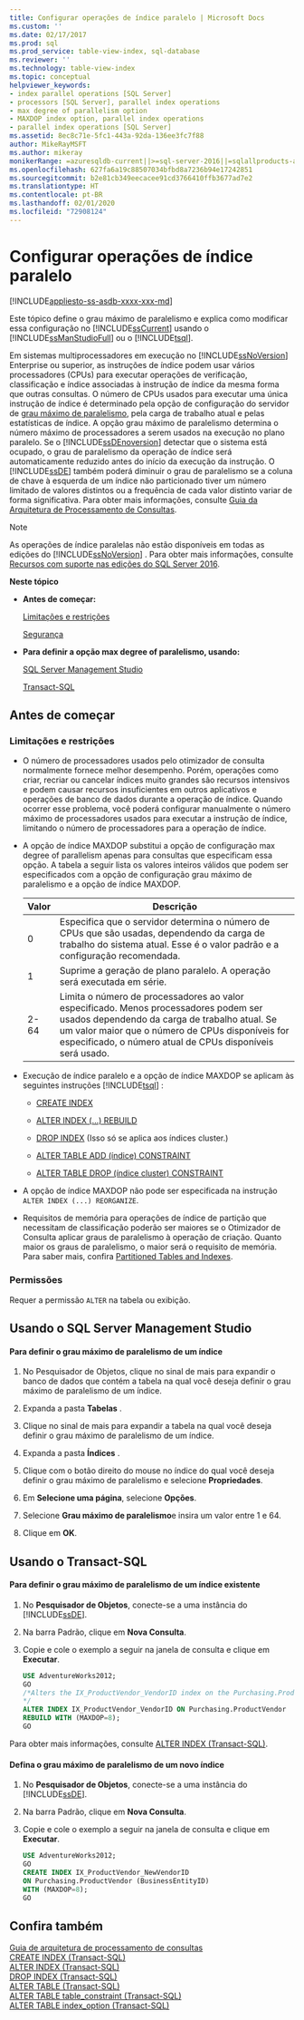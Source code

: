 ```yaml
---
title: Configurar operações de índice paralelo | Microsoft Docs
ms.custom: ''
ms.date: 02/17/2017
ms.prod: sql
ms.prod_service: table-view-index, sql-database
ms.reviewer: ''
ms.technology: table-view-index
ms.topic: conceptual
helpviewer_keywords:
- index parallel operations [SQL Server]
- processors [SQL Server], parallel index operations
- max degree of parallelism option
- MAXDOP index option, parallel index operations
- parallel index operations [SQL Server]
ms.assetid: 8ec8c71e-5fc1-443a-92da-136ee3fc7f88
author: MikeRayMSFT
ms.author: mikeray
monikerRange: =azuresqldb-current||>=sql-server-2016||=sqlallproducts-allversions||>=sql-server-linux-2017||=azuresqldb-mi-current
ms.openlocfilehash: 627fa6a19c88507034bfbd8a7236b94e17242851
ms.sourcegitcommit: b2e81cb349eecacee91cd3766410ffb3677ad7e2
ms.translationtype: HT
ms.contentlocale: pt-BR
ms.lasthandoff: 02/01/2020
ms.locfileid: "72908124"
---
```

# <a name="configure-parallel-index-operations"></a>Configurar operações de índice paralelo
[!INCLUDE[appliesto-ss-asdb-xxxx-xxx-md](../../includes/appliesto-ss-asdb-xxxx-xxx-md.md)]

Este tópico define o grau máximo de paralelismo e explica como modificar essa configuração no [!INCLUDE[ssCurrent](../../includes/sscurrent-md.md)] usando o [!INCLUDE[ssManStudioFull](../../includes/ssmanstudiofull-md.md)] ou o [!INCLUDE[tsql](../../includes/tsql-md.md)]. 

Em sistemas multiprocessadores em execução no [!INCLUDE[ssNoVersion](../../includes/ssnoversion-md.md)] Enterprise ou superior, as instruções de índice podem usar vários processadores (CPUs) para executar operações de verificação, classificação e índice associadas à instrução de índice da mesma forma que outras consultas. O número de CPUs usados para executar uma única instrução de índice é determinado pela opção de configuração do servidor de [grau máximo de paralelismo](../../database-engine/configure-windows/configure-the-max-degree-of-parallelism-server-configuration-option.md), pela carga de trabalho atual e pelas estatísticas de índice. A opção grau máximo de paralelismo determina o número máximo de processadores a serem usados na execução no plano paralelo. Se o [!INCLUDE[ssDEnoversion](../../includes/ssdenoversion-md.md)] detectar que o sistema está ocupado, o grau de paralelismo da operação de índice será automaticamente reduzido antes do início da execução da instrução. O [!INCLUDE[ssDE](../../includes/ssde-md.md)] também poderá diminuir o grau de paralelismo se a coluna de chave à esquerda de um índice não particionado tiver um número limitado de valores distintos ou a frequência de cada valor distinto variar de forma significativa. Para obter mais informações, consulte [Guia da Arquitetura de Processamento de Consultas](../../relational-databases/query-processing-architecture-guide.md#parallel-query-processing). 
  
> [!NOTE]  
> As operações de índice paralelas não estão disponíveis em todas as edições do [!INCLUDE[ssNoVersion](../../includes/ssnoversion-md.md)] . Para obter mais informações, consulte [Recursos com suporte nas edições do SQL Server 2016](../../sql-server/editions-and-components-of-sql-server-2016.md).  
  
 **Neste tópico**  
  
-   **Antes de começar:**  
  
     [Limitações e restrições](#Restrictions)  
  
     [Segurança](#Security)  
  
-   **Para definir a opção max degree of paralelismo, usando:**  
  
     [SQL Server Management Studio](#SSMSProcedure)  
  
     [Transact-SQL](#TsqlProcedure)  
  
##  <a name="BeforeYouBegin"></a> Antes de começar  
  
###  <a name="Restrictions"></a> Limitações e restrições  
  
-   O número de processadores usados pelo otimizador de consulta normalmente fornece melhor desempenho. Porém, operações como criar, recriar ou cancelar índices muito grandes são recursos intensivos e podem causar recursos insuficientes em outros aplicativos e operações de banco de dados durante a operação de índice. Quando ocorrer esse problema, você poderá configurar manualmente o número máximo de processadores usados para executar a instrução de índice, limitando o número de processadores para a operação de índice.  
  
-   A opção de índice MAXDOP substitui a opção de configuração max degree of parallelism apenas para consultas que especificam essa opção. A tabela a seguir lista os valores inteiros válidos que podem ser especificados com a opção de configuração grau máximo de paralelismo e a opção de índice MAXDOP.  
  
    |Valor|Descrição|  
    |-----------|-----------------|  
    |0|Especifica que o servidor determina o número de CPUs que são usadas, dependendo da carga de trabalho do sistema atual. Esse é o valor padrão e a configuração recomendada.|  
    |1|Suprime a geração de plano paralelo. A operação será executada em série.|  
    |2-64|Limita o número de processadores ao valor especificado. Menos processadores podem ser usados dependendo da carga de trabalho atual. Se um valor maior que o número de CPUs disponíveis for especificado, o número atual de CPUs disponíveis será usado.|  
  
-   Execução de índice paralelo e a opção de índice MAXDOP se aplicam às seguintes instruções [!INCLUDE[tsql](../../includes/tsql-md.md)] :  
  
    -   [CREATE INDEX](../../t-sql/statements/create-index-transact-sql.md)  
  
    -   [ALTER INDEX (...) REBUILD](../../t-sql/statements/alter-index-transact-sql.md)  
  
    -   [DROP INDEX](../../t-sql/statements/drop-index-transact-sql.md) (Isso só se aplica aos índices cluster.)  
  
    -   [ALTER TABLE ADD (índice) CONSTRAINT](../../t-sql/statements/alter-table-table-constraint-transact-sql.md) 
  
    -   [ALTER TABLE DROP (índice cluster) CONSTRAINT](../../t-sql/statements/alter-table-table-constraint-transact-sql.md)   
  
-   A opção de índice MAXDOP não pode ser especificada na instrução `ALTER INDEX (...) REORGANIZE`.  
  
-   Requisitos de memória para operações de índice de partição que necessitam de classificação poderão ser maiores se o Otimizador de Consulta aplicar graus de paralelismo à operação de criação. Quanto maior os graus de paralelismo, o maior será o requisito de memória. Para saber mais, confira [Partitioned Tables and Indexes](../../relational-databases/partitions/partitioned-tables-and-indexes.md).  
  
###  <a name="Security"></a> <a name="Permissions"></a> Permissões  
 Requer a permissão `ALTER` na tabela ou exibição.  
  
##  <a name="SSMSProcedure"></a> Usando o SQL Server Management Studio  
  
#### <a name="to-set-max-degree-of-parallelism-on-an-index"></a>Para definir o grau máximo de paralelismo de um índice  
  
1.  No Pesquisador de Objetos, clique no sinal de mais para expandir o banco de dados que contém a tabela na qual você deseja definir o grau máximo de paralelismo de um índice.  
  
2.  Expanda a pasta **Tabelas** .  
  
3.  Clique no sinal de mais para expandir a tabela na qual você deseja definir o grau máximo de paralelismo de um índice.  
  
4.  Expanda a pasta **Índices** .  
  
5.  Clique com o botão direito do mouse no índice do qual você deseja definir o grau máximo de paralelismo e selecione **Propriedades**.  
  
6.  Em **Selecione uma página**, selecione **Opções**.  
  
7.  Selecione **Grau máximo de paralelismo**e insira um valor entre 1 e 64.  
  
8.  Clique em **OK**.  

##  <a name="TsqlProcedure"></a> Usando o Transact-SQL  
  
#### <a name="to-set-max-degree-of-parallelism-on-an-existing-index"></a>Para definir o grau máximo de paralelismo de um índice existente  
  
1.  No **Pesquisador de Objetos**, conecte-se a uma instância do [!INCLUDE[ssDE](../../includes/ssde-md.md)].  
  
2.  Na barra Padrão, clique em **Nova Consulta**.  
  
3.  Copie e cole o exemplo a seguir na janela de consulta e clique em **Executar**.  
  
    ```sql  
    USE AdventureWorks2012;   
    GO  
    /*Alters the IX_ProductVendor_VendorID index on the Purchasing.ProductVendor table so that, if the server has eight or more processors, the Database Engine will limit the execution of the index operation to eight or fewer processors.  
    */  
    ALTER INDEX IX_ProductVendor_VendorID ON Purchasing.ProductVendor  
    REBUILD WITH (MAXDOP=8);   
    GO  
    ```  
  
 Para obter mais informações, consulte [ALTER INDEX &#40;Transact-SQL&#41;](../../t-sql/statements/alter-index-transact-sql.md).  
  
#### <a name="set-max-degree-of-parallelism-on-a-new-index"></a>Defina o grau máximo de paralelismo de um novo índice  
  
1.  No **Pesquisador de Objetos**, conecte-se a uma instância do [!INCLUDE[ssDE](../../includes/ssde-md.md)].  
  
2.  Na barra Padrão, clique em **Nova Consulta**.  
  
3.  Copie e cole o exemplo a seguir na janela de consulta e clique em **Executar**.  
  
    ```sql  
    USE AdventureWorks2012;  
    GO  
    CREATE INDEX IX_ProductVendor_NewVendorID   
    ON Purchasing.ProductVendor (BusinessEntityID)  
    WITH (MAXDOP=8);  
    GO  
    ```  
 
## <a name="see-also"></a>Confira também
[Guia de arquitetura de processamento de consultas](../../relational-databases/query-processing-architecture-guide.md#parallel-query-processing)    
[CREATE INDEX &#40;Transact-SQL&#41;](../../t-sql/statements/create-index-transact-sql.md)     
[ALTER INDEX &#40;Transact-SQL&#41;](../../t-sql/statements/alter-index-transact-sql.md)     
[DROP INDEX &#40;Transact-SQL&#41;](../../t-sql/statements/drop-index-transact-sql.md)      
[ALTER TABLE &#40;Transact-SQL&#41;](../../t-sql/statements/alter-table-transact-sql.md)      
[ALTER TABLE table_constraint &#40;Transact-SQL&#41;](../../t-sql/statements/alter-table-table-constraint-transact-sql.md)       
[ALTER TABLE index_option &#40;Transact-SQL&#41;](../../t-sql/statements/alter-table-index-option-transact-sql.md)    
